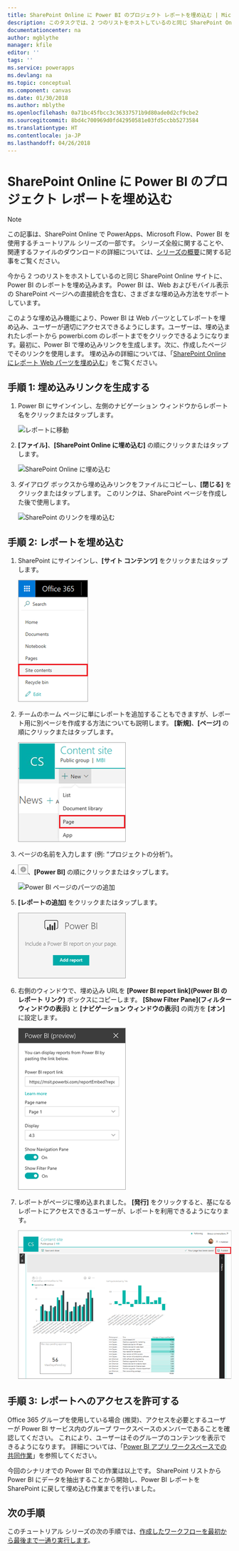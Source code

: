 ```yaml
---
title: SharePoint Online に Power BI のプロジェクト レポートを埋め込む | Microsoft Docs
description: このタスクでは、2 つのリストをホストしているのと同じ SharePoint Online サイトに、Power BI のレポートを埋め込みます。
documentationcenter: na
author: mgblythe
manager: kfile
editor: ''
tags: ''
ms.service: powerapps
ms.devlang: na
ms.topic: conceptual
ms.component: canvas
ms.date: 01/30/2018
ms.author: mblythe
ms.openlocfilehash: 0a71bc45fbcc3c36337571b9d80ade0d2cf9cbe2
ms.sourcegitcommit: 8bd4c700969d0fd42950581e03fd5ccbb5273584
ms.translationtype: HT
ms.contentlocale: ja-JP
ms.lasthandoff: 04/26/2018
---
```

# <a name="embed-the-power-bi-project-report-in-sharepoint-online"></a>SharePoint Online に Power BI のプロジェクト レポートを埋め込む
> [!NOTE]
> この記事は、SharePoint Online で PowerApps、Microsoft Flow、Power BI を使用するチュートリアル シリーズの一部です。 シリーズ全般に関することや、関連するファイルのダウンロードの詳細については、[シリーズの概要](sharepoint-scenario-intro.md)に関する記事をご覧ください。

今から 2 つのリストをホストしているのと同じ SharePoint Online サイトに、Power BI のレポートを埋め込みます。 Power BI は、Web およびモバイル表示の SharePoint ページへの直接統合を含む、さまざまな埋め込み方法をサポートしています。

このような埋め込み機能により、Power BI は Web パーツとしてレポートを埋め込み、ユーザーが適切にアクセスできるようにします。ユーザーは、埋め込まれたレポートから powerbi.com のレポートまでをクリックできるようになります。最初に、Power BI で埋め込みリンクを生成します。次に、作成したページでそのリンクを使用します。 埋め込みの詳細については、「[SharePoint Online にレポート Web パーツを埋め込む](https://docs.microsoft.com/power-bi/service-embed-report-spo)」をご覧ください。

## <a name="step-1-generate-an-embed-link"></a>手順 1: 埋め込みリンクを生成する
1. Power BI にサインインし、左側のナビゲーション ウィンドウからレポート名をクリックまたはタップします。
   
    ![レポートに移動](./media/sharepoint-scenario-embed-report/08-01-01-reports.png)
2. **[ファイル]**、**[SharePoint Online に埋め込む]** の順にクリックまたはタップします。
   
    ![SharePoint Online に埋め込む](./media/sharepoint-scenario-embed-report/08-01-02-embed-spo.png)
3. ダイアログ ボックスから埋め込みリンクをファイルにコピーし、**[閉じる]** をクリックまたはタップします。 このリンクは、SharePoint ページを作成した後で使用します。
   
    ![SharePoint のリンクを埋め込む](./media/sharepoint-scenario-embed-report/08-01-03-embed-url.png)

## <a name="step-2-embed-the-report"></a>手順 2: レポートを埋め込む
1. SharePoint にサインインし、**[サイト コンテンツ]** をクリックまたはタップします。
   
    ![SharePoint サイト コンテンツ](./media/sharepoint-scenario-embed-report/08-01-04-site-contents.png)
2. チームのホーム ページに単にレポートを追加することもできますが、レポート用に別ページを作成する方法についても説明します。 **[新規]**、**[ページ]** の順にクリックまたはタップします。
   
    ![新しい SharePoint ページ](./media/sharepoint-scenario-embed-report/08-01-05-new-page.png)
3. ページの名前を入力します (例: “プロジェクトの分析”)。
4. ![プラス アイコン](./media/sharepoint-scenario-embed-report/icon-plus.png)、**[Power BI]** の順にクリックまたはタップします。
   
    ![Power BI ページのパーツの追加](./media/sharepoint-scenario-embed-report/08-01-06-add-page-part.png)
5. **[レポートの追加]** をクリックまたはタップします。
   
    ![レポートの追加](./media/sharepoint-scenario-embed-report/08-01-07-add-report.png)
6. 右側のウィンドウで、埋め込み URLを **[Power BI report link]\(Power BI のレポート リンク\)** ボックスにコピーします。 **[Show Filter Pane]\(フィルター ウィンドウの表示\)** と **[ナビゲーション ウィンドウの表示]** の両方を **[オン]** に設定します。
   
    ![レポートの設定](./media/sharepoint-scenario-embed-report/08-01-08-report-settings.png)
7. レポートがページに埋め込まれました。 **[発行]** をクリックすると、基になるレポートにアクセスできるユーザーが、レポートを利用できるようになります。
   
    ![レポートの埋め込みの完了](./media/sharepoint-scenario-embed-report/08-01-09-report-complete.png)

## <a name="step-3-grant-access-to-the-report"></a>手順 3: レポートへのアクセスを許可する
Office 365 グループを使用している場合 (推奨)、アクセスを必要とするユーザーが Power BI サービス内のグループ ワークスペースのメンバーであることを確認してください。 これにより、ユーザーはそのグループのコンテンツを表示できるようになります。 詳細については、「[Power BI アプリ ワークスペースでの共同作業](https://docs.microsoft.com/power-bi/service-collaborate-power-bi-workspace)」を参照してください。

今回のシナリオでの Power BI での作業は以上です。 SharePoint リストから Power BI にデータを抽出することから開始し、Power BI レポートを SharePoint に戻して埋め込む作業までを行いました。

## <a name="next-steps"></a>次の手順
このチュートリアル シリーズの次の手順では、[作成したワークフローを最初から最後まで一通り実行します](sharepoint-scenario-summary.md)。

